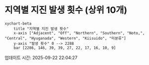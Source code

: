 # 지역별 지진 발생 횟수 (상위 10개)

```mermaid
xychart-beta
    title "지역별 지진 발생 횟수"
    x-axis ["Adjacent", "Off", "Northern", "Southern", "Noto,", "Central", "Hyuganada", "Western", "Kiisuido", "미분류"]
    y-axis "발생 횟수" 0 --> 2288
    bar [2286, 146, 39, 39, 27, 22, 17, 16, 10, 9]
```

업데이트 시간: 2025-09-22 22:04:27
